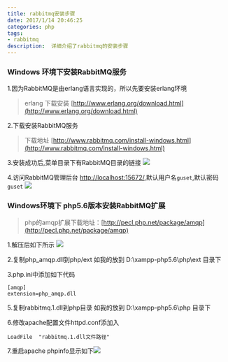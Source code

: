 ```yaml
---
title: rabbitmq安装步骤
date: 2017/1/14 20:46:25
categories: php
tags: 
- rabbitmq
description:  详细介绍了rabbitmq的安装步骤
---
```


### Windows 环境下安装RabbitMQ服务
1.因为RabbitMQ是由erlang语言实现的，所以先要安装erlang环境
>erlang 下载安装 [http://www.erlang.org/download.html](http://www.erlang.org/download.html)

2.下载安装RabbitMQ服务
>下载地址 [http://www.rabbitmq.com/install-windows.html](http://www.rabbitmq.com/install-windows.html)

3.安装成功后,菜单目录下有RabbitMQ目录的链接
![](http://ooqid2far.bkt.clouddn.com/myblog/rabbitmq%E5%AE%89%E8%A3%85-%E7%9B%AE%E5%BD%95.png)

4.访问RabbitMQ管理后台 [http://localhost:15672/](http://localhost:15672),默认用户名`guset`,默认密码`guset`
![](http://ooqid2far.bkt.clouddn.com/myblog/rabbitmq%E5%AE%89%E8%A3%85.png)


### Windows环境下 php5.6版本安装RabbitMQ扩展

>php的amqp扩展下载地址：[http://pecl.php.net/package/amqp](http://pecl.php.net/package/amqp)

1.解压后如下所示
![](http://ooqid2far.bkt.clouddn.com/myblog/rabbitmq%E5%AE%89%E8%A3%85%20-%E6%89%A9%E5%B1%95.png)

2.复制php_amqp.dll到php/ext    如我的放到 D:\xampp-php5.6\php\ext 目录下

3.php.ini中添加如下代码

```
[amqp]
extension=php_amqp.dll
```
5.复制rabbitmq.1.dll到php目录   如我的放到 D:\xampp-php5.6\php 目录下

6.修改apache配置文件httpd.conf添加入

```
LoadFile  "rabbitmq.1.dll文件路径"
```
7.重启apache   phpinfo显示如下![](http://ooqid2far.bkt.clouddn.com/myblog/rabbitmq%E5%AE%89%E8%A3%85-%E9%85%8D%E7%BD%AE.png)




